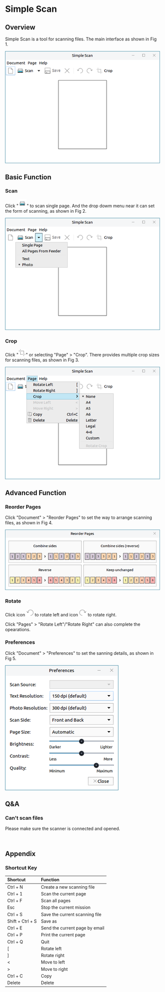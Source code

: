 # Simple Scan
## Overview
Simple Scan is a tool for scanning files. The main interface as shown in Fig 1.

![Fig 1 Simple Scan](image/1.png)
<br>

## Basic Function
### Scan
Click "![](image/icon4.png)" to scan single page. And the drop dowm menu near it can set the form of scanning, as shown in Fig 2.

![Fig 2 Scan](image/2.png)

### Crop
Click "![](image/icon6.png)" or selecting "Page" > "Crop". There provides multiple crop sizes for scanning files, as shown in Fig 3.

![Fig 3 Crop](image/3.png)
<br>

## Advanced Function
### Reorder Pages
Click "Document" > "Reorder Pages" to set the way to arrange scanning files, as shown in Fig 4.

![Fig 4 Reorder pages](image/4.png)

### Rotate
Click icon ![](image/icon5.png) to rotate left and icon ![](image/icon3.png) to rotate right.

Click "Pages" > "Rotate Left"/"Rotate Right" can also complete the opearations.

### Preferences
Click "Document" > "Preferences" to set the sanning details, as shown in Fig 5.

![Fig 5 Preferences](image/5.png)
<br>

## Q&A
### Can't scan files
Please make sure the scanner is connected and opened.

<br>

## Appendix
### Shortcut Key

| Shortcut | Function
| :------------ | :------------ |
| Ctrl + N | Create a new scanning file |
| Ctrl + 1 | Scan the current page |
| Ctrl + F | Scan all pages |
| Esc | Stop the current mission |
| Ctrl + S | Save the current scanning file |
| Shift + Ctrl + S | Save as |
| Ctrl + E | Send the current page by email |
| Ctrl + P | Print the current page |
| Ctrl + Q | Quit |
| [ | Rotate left |
| ] | Rotate right |
| < | Move to left |
| > | Move to right |
| Ctrl + C | Copy |
| Delete |Delete |

